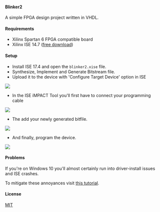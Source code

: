 #### Blinker2

A simple FPGA design project written in VHDL.

#### Requirements

- Xilinx Spartan 6 FPGA compatible board
- Xilinx ISE 14.7 ([free download](http://www.xilinx.com/products/design-tools/ise-design-suite.html))

#### Setup

- Install ISE 17.4 and open the `blinker2.xise` file. 
- Synthesize, Implement and Generate Bitstream file.
- Upload it to the device with 'Configure Target Device' option in ISE

<img src="http://fs5.directupload.net/images/160403/ypy7c43l.png"/>

- In the ISE iMPACT Tool you'll first have to connect your programming cable

<img src="http://fs5.directupload.net/images/160403/d2ro2hmo.png"/>

- The add your newly generated bitfile.

<img src="http://fs5.directupload.net/images/160403/e8erbfib.png"/>

- And finally, program the device.

<img src="http://fs5.directupload.net/images/160403/wkbtmv8m.png"/>

#### Problems

If you're on Windows 10 you'll almost certainly run into driver-install issues and ISE crashes.

To mitigate these annoyances visit [this tutorial](http://www.porlidas.gr/InstDev/InstDevEn.htm).

#### License

[MIT](https://github.com/brakmic/Blinker2/blob/master/LICENSE)